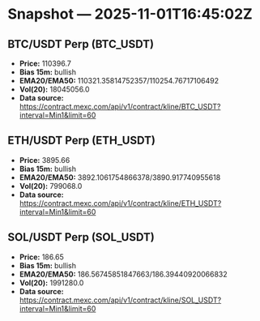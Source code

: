 # Snapshot — 2025-11-01T16:45:02Z

## BTC/USDT Perp (BTC_USDT)
- **Price:** 110396.7
- **Bias 15m:** bullish
- **EMA20/EMA50:** 110321.35814752357/110254.76717106492
- **Vol(20):** 18045056.0
- **Data source:** https://contract.mexc.com/api/v1/contract/kline/BTC_USDT?interval=Min1&limit=60

## ETH/USDT Perp (ETH_USDT)
- **Price:** 3895.66
- **Bias 15m:** bullish
- **EMA20/EMA50:** 3892.1061754866378/3890.917740955618
- **Vol(20):** 799068.0
- **Data source:** https://contract.mexc.com/api/v1/contract/kline/ETH_USDT?interval=Min1&limit=60

## SOL/USDT Perp (SOL_USDT)
- **Price:** 186.65
- **Bias 15m:** bullish
- **EMA20/EMA50:** 186.56745851847663/186.39440920066832
- **Vol(20):** 1991280.0
- **Data source:** https://contract.mexc.com/api/v1/contract/kline/SOL_USDT?interval=Min1&limit=60
